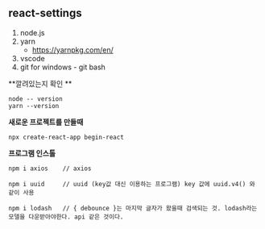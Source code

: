 ## react-settings

1. node.js
2. yarn  
   - https://yarnpkg.com/en/
3. vscode
4. git for windows - git bash

**깔려있는지 확인 **  

```
node -- version
yarn --version
```

**새로운 프로젝트를 만들때**

```
npx create-react-app begin-react
```

**프로그램 인스톨**

```
npm i axios    // axios

npm i uuid     // uuid (key값 대신 이용하는 프로그램) key 값에 uuid.v4() 와 같이 사용

npm i lodash   // { debounce }는 마지막 글자가 왔을때 검색되는 것. lodash라는 모델을 다운받아야한다. api 같은 것이다. 
```







